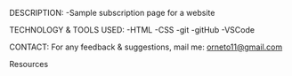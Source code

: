 DESCRIPTION:
	-Sample subscription page for a website


TECHNOLOGY & TOOLS USED:
	-HTML
	-CSS
	-git
	-gitHub
	-VSCode


CONTACT:
For any feedback & suggestions,
mail me: orneto11@gmail.com

Resources
